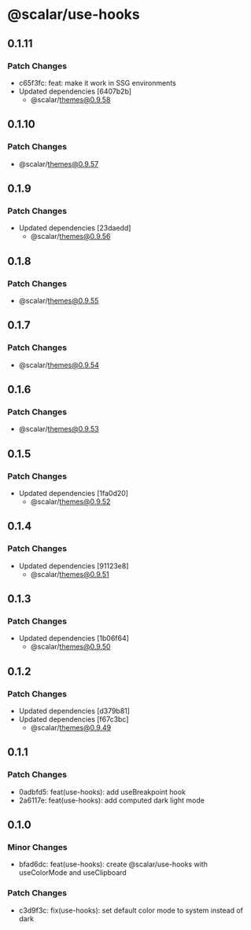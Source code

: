 # @scalar/use-hooks

## 0.1.11

### Patch Changes

- c65f3fc: feat: make it work in SSG environments
- Updated dependencies [6407b2b]
  - @scalar/themes@0.9.58

## 0.1.10

### Patch Changes

- @scalar/themes@0.9.57

## 0.1.9

### Patch Changes

- Updated dependencies [23daedd]
  - @scalar/themes@0.9.56

## 0.1.8

### Patch Changes

- @scalar/themes@0.9.55

## 0.1.7

### Patch Changes

- @scalar/themes@0.9.54

## 0.1.6

### Patch Changes

- @scalar/themes@0.9.53

## 0.1.5

### Patch Changes

- Updated dependencies [1fa0d20]
  - @scalar/themes@0.9.52

## 0.1.4

### Patch Changes

- Updated dependencies [91123e8]
  - @scalar/themes@0.9.51

## 0.1.3

### Patch Changes

- Updated dependencies [1b06f64]
  - @scalar/themes@0.9.50

## 0.1.2

### Patch Changes

- Updated dependencies [d379b81]
- Updated dependencies [f67c3bc]
  - @scalar/themes@0.9.49

## 0.1.1

### Patch Changes

- 0adbfd5: feat(use-hooks): add useBreakpoint hook
- 2a6117e: feat(use-hooks): add computed dark light mode

## 0.1.0

### Minor Changes

- bfad6dc: feat(use-hooks): create @scalar/use-hooks with useColorMode and useClipboard

### Patch Changes

- c3d9f3c: fix(use-hooks): set default color mode to system instead of dark
